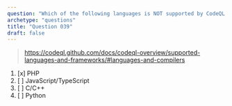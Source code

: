 ```yaml
---
question: "Which of the following languages is NOT supported by CodeQL for code scanning?"
archetype: "questions"
title: "Question 039"
draft: false
---
```


> https://codeql.github.com/docs/codeql-overview/supported-languages-and-frameworks/#languages-and-compilers
1. [x] PHP
1. [ ] JavaScript/TypeScript
1. [ ] C/C++
1. [ ] Python
